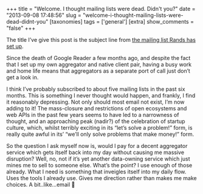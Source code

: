 +++
title = "Welcome. I thought mailing lists were dead. Didn't you?"
date = "2013-09-08 17:48:56"
slug = "welcome-i-thought-mailing-lists-were-dead-didnt-you"
[taxonomies]
tags = ['general']
[extra]
show_comments = "false"
+++

The title I’ve give this post is the subject line from [the mailing list Rands has set up](http://tinyletter.com/rands-in-reposes-newsletter/).

Since the death of Google Reader a few months ago, and despite the fact that I set up my own aggregator and native client pair, having a busy work and home life means that aggregators as a separate port of call just don’t get a look in.

I think I’ve probably subscribed to about five mailing lists in the past six months. This is something I never thought would happen, and frankly, I find it reasonably depressing. Not only should most email not exist, I’m now adding to it! The mass-closure and restrictions of open ecosystems and web APIs in the past few years seems to have led to a narrowness of thought, and an approaching peak (nadir?) of the celebration of startup culture, which, whilst terribly exciting in its “let’s solve a problem!” form, is really quite awful in its’ “we’ll only solve problems that make money!” form.

So the question I ask myself now is, would I pay for a decent aggregator service which gets itself back into my day without causing me massive disruption? Well, no, not if it’s yet another data-owning service which just mines me to sell to someone else. What’s the point? I use enough of those already. What I need is something that inveigles itself into my daily flow. Uses the tools I already use. Gives me direction rather than makes me make choices. A bit..like…email 🙁
